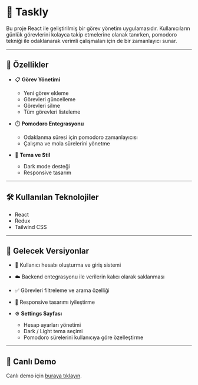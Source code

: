 # 📌 Taskly

Bu proje React ile geliştirilmiş bir görev yönetim uygulamasıdır. Kullanıcıların günlük görevlerini kolayca takip etmelerine olanak tanırken, pomodoro tekniği ile odaklanarak verimli çalışmaları için de bir zamanlayıcı sunar.

---

## 🚀 Özellikler

- 📋 **Görev Yönetimi**

  - Yeni görev ekleme
  - Görevleri güncelleme
  - Görevleri silme
  - Tüm görevleri listeleme

- ⏱️ **Pomodoro Entegrasyonu**

  - Odaklanma süresi için pomodoro zamanlayıcısı
  - Çalışma ve mola sürelerini yönetme

- 🎨 **Tema ve Stil**
  - Dark mode desteği
  - Responsive tasarım

---

## 🛠️ Kullanılan Teknolojiler

- React
- Redux
- Tailwind CSS

---

## 📅 Gelecek Versiyonlar

- 👥 Kullanıcı hesabı oluşturma ve giriş sistemi
- ☁️ Backend entegrasyonu ile verilerin kalıcı olarak saklanması
- ✅ Görevleri filtreleme ve arama özelliği
- 🧩 Responsive tasarımı iyileştirme

- ⚙️ **Settings Sayfası**

  - Hesap ayarları yönetimi
  - Dark / Light tema seçimi
  - Pomodoro sürelerini kullanıcıya göre özelleştirme

---

## 🔗 Canlı Demo

Canlı demo için [buraya tıklayın](https://taskly-task-manager-website.vercel.app/).
